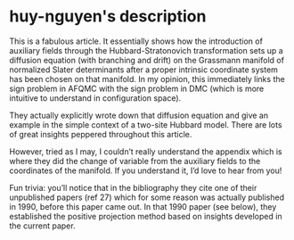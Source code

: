 # huy-nguyen's description

This is a fabulous article. It essentially shows how the introduction of auxiliary fields through the Hubbard-Stratonovich transformation sets up a diffusion equation (with branching and drift) on the Grassmann manifold of normalized Slater determinants after a proper intrinsic coordinate system has been chosen on that manifold. In my opinion, this immediately links the sign problem in AFQMC with the sign problem in DMC (which is more intuitive to understand in configuration space).

They actually explicitly wrote down that diffusion equation and give an example in the simple context of a two-site Hubbard model. There are lots of great insights peppered throughout this article.

However, tried as I may, I couldn’t really understand the appendix which is where they did the change of variable from the auxiliary fields to the coordinates of the manifold. If you understand it, I’d love to hear from you!

Fun trivia: you’ll notice that in the bibliography they cite one of their unpublished papers (ref 27) which for some reason was actually published in 1990, before this paper came out. In that 1990 paper (see below), they established the positive projection method based on insights developed in the current paper.
